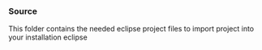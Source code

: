 <h3>Source</h3>
<p>
This folder contains the needed eclipse project files to import project into your installation eclipse
</p>